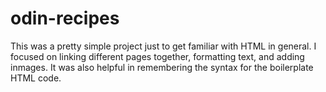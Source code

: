 # odin-recipes
This was a pretty simple project just to get familiar with HTML in general. I focused on linking different pages together, formatting text, and adding inmages. It was also helpful in remembering the syntax for the boilerplate HTML code. 
